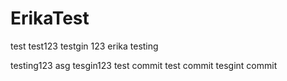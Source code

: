 # ErikaTest

test
test123
testgin 123
erika testing

testing123   asg
tesgin123
test commit
test commit
tesgint commit
